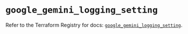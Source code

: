 # `google_gemini_logging_setting`

Refer to the Terraform Registry for docs: [`google_gemini_logging_setting`](https://registry.terraform.io/providers/hashicorp/google/6.36.0/docs/resources/gemini_logging_setting).
